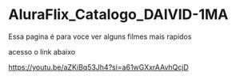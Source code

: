 # AluraFlix_Catalogo_DAIVID-1MA

Essa pagina é para voce ver alguns filmes mais rapidos 

acesso o link abaixo

https://youtu.be/aZKiBq53Jh4?si=a61wGXxrAAvhQcjD
